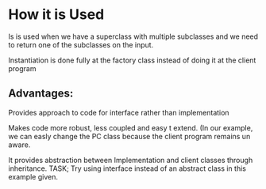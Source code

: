 # How it is Used

Is is used when we have a superclass with multiple subclasses and we need to return one of the subclasses on the input.

Instantiation is done fully at the factory class instead of doing it at the client program

## Advantages:
Provides approach to code for interface rather than implementation

Makes code more robust, less coupled and easy t extend. (In our example, we can easly change the PC class because the client program remains un aware.

It provides abstraction between Implementation and client classes through inheritance.
TASK; Try using interface instead of an abstract class in this example given.
